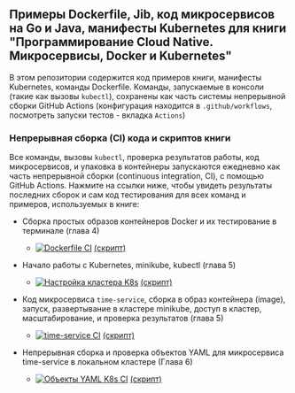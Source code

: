 ## Примеры Dockerfile, Jib, код микросервисов на Go и Java, манифесты Kubernetes для книги "Программирование Cloud Native. Микросервисы, Docker и Kubernetes"

В этом репозитории содержится код примеров книги, манифесты Kubernetes, команды Dockerfile. Команды, запускаемые в консоли (такие как вызовы `kubectl`), сохранены как часть системы непрерывной сборки GitHub Actions (конфигурация находится в `.github/workflows`, посмотреть запуски тестов - вкладка `Actions`)

### Непрерывная сборка (CI) кода и скриптов книги

Все команды, вызовы `kubectl`, проверка результатов работы, код микросервисов, и упаковка в контейнеры запускаются ежедневно как часть непрерывной сборки (continuous integration, CI), с помощью GitHub Actions. Нажмите на ссылки ниже, чтобы увидеть результаты последних сборок и сам код тестирования для всех команд и примеров, используемых в книге:

* Cборка простых образов контейнеров Docker и их тестирование в терминале (глава 4)
    * [![Dockerfile CI](https://github.com/ivanporty/cloud-docker-k8s/actions/workflows/docker-image.yml/badge.svg?branch=master)](https://github.com/ivanporty/cloud-docker-k8s/actions/workflows/docker-image.yml)    [(скрипт)](https://github.com/ivanporty/cloud-docker-k8s/blob/master/.github/workflows/docker-image.yml)

* Начало работы с Kubernetes, minikube, kubectl (глава 5)
    * [![Настройка кластера K8s](https://github.com/ivanporty/cloud-docker-k8s/actions/workflows/cluster-setup.yml/badge.svg)](https://github.com/ivanporty/cloud-docker-k8s/actions/workflows/cluster-setup.yml)  [(скрипт)](https://github.com/ivanporty/cloud-docker-k8s/blob/master/.github/workflows/cluster-setup.yml)

* Код микросервиса `time-service`, сборка в образ контейнера (image), запуск, развертывание в кластере minikube, доступ в кластер, масштабирование, и проверка результатов (глава 5)
    * [![time-service CI](https://github.com/ivanporty/cloud-docker-k8s/actions/workflows/time-service.yml/badge.svg)](https://github.com/ivanporty/cloud-docker-k8s/actions/workflows/time-service.yml)   [(скрипт)](https://github.com/ivanporty/cloud-docker-k8s/blob/master/.github/workflows/time-service.yml) 

* Непрерывная сборка и проверка объектов YAML для микросервиса time-service в локальном кластере (Глава 6)
    * [![Объекты YAML K8s CI](https://github.com/ivanporty/cloud-docker-k8s/actions/workflows/k8s-objects.yml/badge.svg)](https://github.com/ivanporty/cloud-docker-k8s/actions/workflows/k8s-objects.yml)  [(скрипт)](https://github.com/ivanporty/cloud-docker-k8s/blob/master/.github/workflows/k8s-objects.yml) 

